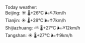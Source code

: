 Today weather:  
Beijing: ☀️   🌡️+26°C 🌬️↖7km/h  
Tianjin: ☀️   🌡️+28°C 🌬️↑7km/h  
Shijiazhuang: ⛅️  🌡️+27°C 🌬️↗12km/h  
Tangshan: ☀️   🌡️+27°C 🌬️↑9km/h  
